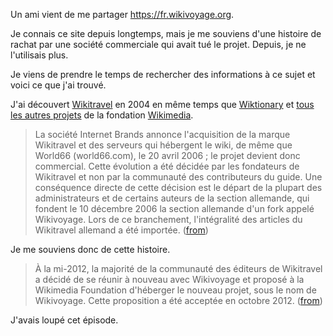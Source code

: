 Un ami vient de me partager <https://fr.wikivoyage.org>.

Je connais ce site depuis longtemps, mais je me souviens d'une histoire de rachat par une société commerciale qui avait tué le projet. Depuis, je ne l'utilisais plus.

Je viens de prendre le temps de rechercher des informations à ce sujet et voici ce que j'ai trouvé.

J'ai découvert [Wikitravel](https://fr.wikipedia.org/wiki/Wikitravel#Histoire) en 2004 en même temps que [Wiktionary](https://fr.wikipedia.org/wiki/Wiktionnaire) et [tous les autres projets](https://fr.wikipedia.org/wiki/Fondation_Wikim%C3%A9dia#Projets) de la fondation [Wikimedia](https://fr.wikipedia.org/wiki/Fondation_Wikimédia).

> La société Internet Brands annonce l'acquisition de la marque Wikitravel et des serveurs qui hébergent le wiki, de même que World66 (world66.com), le 20 avril 2006 ; le projet devient donc commercial. Cette évolution a été décidée par les fondateurs de Wikitravel et non par la communauté des contributeurs du guide. Une conséquence directe de cette décision est le départ de la plupart des administrateurs et de certains auteurs de la section allemande, qui fondent le 10 décembre 2006 la section allemande d'un fork appelé Wikivoyage. Lors de ce branchement, l'intégralité des articles du Wikitravel allemand a été importée.  ([from](https://fr.wikipedia.org/wiki/Wikitravel#Histoire))

Je me souviens donc de cette histoire.

> À la mi-2012, la majorité de la communauté des éditeurs de Wikitravel a décidé de se réunir à nouveau avec Wikivoyage et proposé à la Wikimedia Foundation d'héberger le nouveau projet, sous le nom de Wikivoyage. Cette proposition a été acceptée en octobre 2012.  ([from](https://fr.wikipedia.org/wiki/Wikivoyage))

J'avais loupé cet épisode.